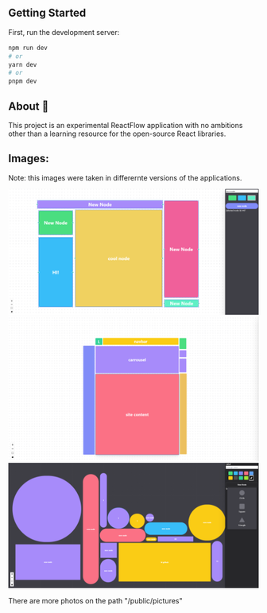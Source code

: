 ## Getting Started

First, run the development server:

```bash
npm run dev
# or
yarn dev
# or
pnpm dev
```

## About :dizzy:

This project is an experimental ReactFlow application with no ambitions other than a learning resource for the open-source React libraries.

## Images:

Note: this images were taken in differernte versions of the applications.

<img title="Image 1" src="./public/pictures/img3.PNG"></img>
<img title="Image 2" src="./public/pictures/img4.PNG"></img>
<img title="Image 6" src="./public/pictures/img6.PNG"></img>

There are more photos on the path "/public/pictures"
